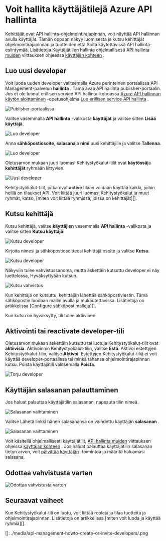 <properties 
    pageTitle="Miten hallita käyttäjätilejä Azure API hallinta | Microsoft Azure" 
    description="Opettele luominen tai kutsua käyttäjiä Azure API hallinta" 
    services="api-management" 
    documentationCenter="" 
    authors="steved0x" 
    manager="erikre" 
    editor=""/>

<tags 
    ms.service="api-management" 
    ms.workload="mobile" 
    ms.tgt_pltfrm="na" 
    ms.devlang="na" 
    ms.topic="article" 
    ms.date="10/25/2016" 
    ms.author="sdanie"/>

# <a name="how-to-manage-user-accounts-in-azure-api-management"></a>Voit hallita käyttäjätilejä Azure API hallinta

Kehittäjät ovat API hallinta-ohjelmointirajapinnan, voit näyttää API hallinnan avulla käyttäjät. Tämän oppaan näkyy luomisesta ja kutsu kehittäjät ohjelmointirajapinnan ja tuotteiden että Soita käytettävissä API hallinta-esiintymää. Lisätietoja Käyttäjätilien hallinta ohjelmallisesti [API hallinta muiden](https://msdn.microsoft.com/library/azure/dn776326.aspx) viittauksen ohjeessa [käyttäjän kohteen](https://msdn.microsoft.com/library/azure/dn776330.aspx) .

## <a name="create-developer"> </a>Luo uusi developer

Voit luoda uuden developer valitsemalla Azure perinteinen portaalissa API Management-palvelun **hallinta** . Tämä avaa API hallinta publisher-portaalin. Jos et ole luonut erillisen service API hallinta-kohdassa [Azure API hallinnan käytön aloittaminen][] -opetusohjelma [Luo erillisen service API hallinta][] .

![Publisher-portaalissa][api-management-management-console]

Valitse vasemmalla **API hallinta** -valikosta **käyttäjät** ja valitse sitten **Lisää käyttäjä**.

![Luo developer][api-management-create-developer]

Anna **sähköpostiosoite**, **salasana**ja **nimi** uusi kehittäjille ja valitse **Tallenna**.

![Luo developer][api-management-add-new-user]

Oletusarvon mukaan juuri luomasi Kehitystyökalut-tilit ovat **käytössä**ja **kehittäjät** ryhmään liittyvien.

![Uusi developer][api-management-new-developer]

Kehitystyökalut-tilit, jotka ovat **active** tilaan voidaan käyttää kaikki, joihin heillä on tilaukset API. Voit liittää juuri luomasi Kehitystyökalut ja muut ryhmät, katso, [miten voit liittää ryhmissä, joissa on kehittäjät][].

## <a name="invite-developer"> </a>Kutsu kehittäjä

Kutsu kehittäjä, valitse **käyttäjien** vasemmalla **API hallinta** -valikosta ja valitse sitten **Kutsu käyttäjä**.

![Kutsu developer][api-management-invite-developer]

Kirjoita nimesi ja sähköpostiosoitteesi kehittäjä osoite ja valitse **Kutsu**.

![Kutsu developer][api-management-invite-developer-window]

Näkyviin tulee vahvistussanoma, mutta äskettäin kutsuttu developer ei näy luettelossa, Hyväksyttyään kutsun. 

![Kutsu vahvistus][api-management-invite-developer-confirmation]

Kun kehittäjä on kutsuttu, kehittäjän lähettää sähköpostiviestin. Tämä sähköpostin luodaan mallin avulla ja mukautettavissa. Lisätietoja on artikkelissa [Configure sähköpostimalleja][].

Kun kutsu on hyväksytty, tili tulee aktiivinen.

## <a name="block-developer"></a> Aktivointi tai reactivate developer-tili

Oletusarvon mukaan äskettäin kutsuttu tai luotuja Kehitystyökalut-tilit ovat **aktiivisia**. Aktivoinnin Kehitystyökalut-tilin, valitse **Estä**. Aktivoi estettyjen Kehitystyökalut-tilin, valitse **Aktivoi**. Estettyjen Kehitystyökalut-tiliä ei voit käyttää developer-portaalissa tai minkä tahansa ohjelmointirajapinnan kutsu. Poista käyttäjätili valitsemalla **Poista**.

![Torju developer][api-management-new-developer]

## <a name="reset-a-user-password"></a>Käyttäjän salasanan palauttaminen

Jos haluat palauttaa käyttäjätilin salasanan, napsauta tilin nimeä.

![Salasanan vaihtaminen][api-management-view-developer]

Valitse Lähetä linkki hänen salasanansa on vaihdettu käyttäjän **salasanan** .

![Salasanan vaihtaminen][api-management-reset-password]

Voit käsitellä ohjelmallisesti käyttäjätilit, [API hallinta muiden](https://msdn.microsoft.com/library/azure/dn776326.aspx) viittauksen ohjeissa [käyttäjän kohteen](https://msdn.microsoft.com/library/azure/dn776330.aspx) . Jos haluat palauttaa käyttäjätilin salasanan tietyn arvon, voit [päivittää käyttäjän](https://msdn.microsoft.com/library/azure/dn776330.aspx#UpdateUser) -toimintoa ja määritä haluamasi salasana.

## <a name="pending-verification"></a>Odottaa vahvistusta varten

![Odottaa vahvistusta varten][api-management-pending-verification]

## <a name="next-steps"> </a>Seuraavat vaiheet

Kun Kehitystyökalut-tili on luotu, voit liittää rooleja ja tilaa tuotteita ja ohjelmointirajapinnan. Lisätietoja on artikkelissa [miten voit luoda ja käyttää ryhmiä][].


[api-management-management-console]: ./media/api-management-howto-create-or-invite-developers/api-management-management-console.png
[api-management-add-new-user]: ./media/api-management-howto-create-or-invite-developers/api-management-add-new-user.png
[api-management-create-developer]: ./media/api-management-howto-create-or-invite-developers/api-management-create-developer.png
[api-management-invite-developer]: ./media/api-management-howto-create-or-invite-developers/api-management-invite-developer.png
[api-management-new-developer]: ./media/api-management-howto-create-or-invite-developers/api-management-new-developer.png
[api-management-invite-developer-window]: ./media/api-management-howto-create-or-invite-developers/api-management-invite-developer-window.png
[api-management-invite-developer-confirmation]: ./media/api-management-howto-create-or-invite-developers/api-management-invite-developer-confirmation.png
[api-management-pending-verification]: ./media/api-management-howto-create-or-invite-developers/api-management-pending-verification.png
[api-management-view-developer]: ./media/api-management-howto-create-or-invite-developers/api-management-view-developer.png
[api-management-reset-password]: ./media/api-management-howto-create-or-invite-developers/api-management-reset-password.png
[]: ./media/api-management-howto-create-or-invite-developers/.png



[Create a new developer]: #create-developer
[Invite a developer]: #invite-developer
[Deactivate or reactivate a developer account]: #block-developer
[Next steps]: #next-steps
[Voit luoda ja käyttää ryhmiä]: api-management-howto-create-groups.md
[Miten ryhmät liitetään kehittäjät]: api-management-howto-create-groups.md#associate-group-developer

[Azure API hallinnan käytön aloittaminen]: api-management-get-started.md
[Luo erillisen service API hallinta]: api-management-get-started.md#create-service-instance
[Määritä sähköpostimalleja]: api-management-howto-configure-notifications.md#email-templates